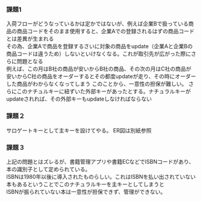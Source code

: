 ### 課題1
入荷フローがどうなっているかは定かではないが、例えば企業Bで扱っている商品の商品コードをそのまま使用すると、企業Aでの登録されるはずの商品コードとは差異が生まれる  
その為、企業Aで商品を登録するさいに対象の商品をupdate（企業Aと企業Bの商品コードは違うため）しないといけなくなる。これが取引先が広がった際にさらに問題となる  
例えば、この月はB社の商品が安いからB社の商品、その次の月はC社の商品が安いからC社の商品をオーダーするとその都度updateが走り、その時にオーダーした商品がわからなくなってしまう
このことから、一意性の担保が難しい。
さらにこのナチュルキーに紐ずいた外部キーがあったとする。ナチュラルキーがupdateされれば、その外部キーもupdateしなければならない
### 課題２
サロゲートキーとして主キーを設けてやる。
ER図は別紙参照

### 課題３
上記の問題とはズレるが、書籍管理アプリや書籍ECなどでISBNコードがあり、本の識別子として定められている。  
ISBNは1980年以後に導入されたものらしい。これはISBNを払い出されていない本もあるということでこのナチュラルキーを主キーとしてしまうと  
ISBNが振られていない本は一意性が担保できず、管理ができない。
